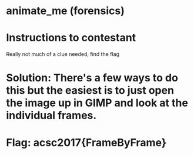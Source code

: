 # animate_me (forensics)

# Instructions to contestant
Really not much of a clue needed, find the flag

# Solution:  There's a few ways to do this but the easiest is to just open the image up in GIMP and look at the individual frames.

# Flag:  acsc2017{FrameByFrame}

